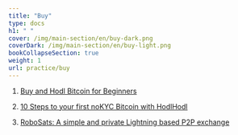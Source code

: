 ```yaml
---
title: "Buy"
type: docs
h1: " "
cover: /img/main-section/en/buy-dark.png
coverDark: /img/main-section/en/buy-light.png
bookCollapseSection: true
weight: 1
url: practice/buy
---
```


1. [Buy and Hodl Bitcoin for Beginners](/en/newbie-buy)

2. [10 Steps to your first noKYC Bitcoin with HodlHodl](/en/hodl-hodl)

3. [RoboSats: A simple and private Lightning based P2P exchange](/en/robosats)